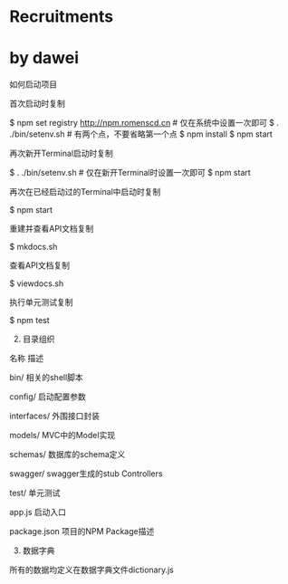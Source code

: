 # Recruitments
# by dawei
如何启动项目



首次启动时复制

$ npm set registry http://npm.romenscd.cn   # 仅在系统中设置一次即可
$ . ./bin/setenv.sh                         # 有两个点，不要省略第一个点
$ npm install
$ npm start


再次新开Terminal启动时复制

$ . ./bin/setenv.sh       # 仅在新开Terminal时设置一次即可
$ npm start


再次在已经启动过的Terminal中启动时复制

$ npm start 


重建并查看API文档复制

$ mkdocs.sh


查看API文档复制

$ viewdocs.sh


执行单元测试复制

$ npm test




2. 目录组织




名称
描述




bin/
相关的shell脚本


config/
启动配置参数


interfaces/
外围接口封装


models/
MVC中的Model实现


schemas/
数据库的schema定义


swagger/
swagger生成的stub Controllers


test/
单元测试


app.js
启动入口


package.json
项目的NPM Package描述





3. 数据字典

所有的数据均定义在数据字典文件dictionary.js
